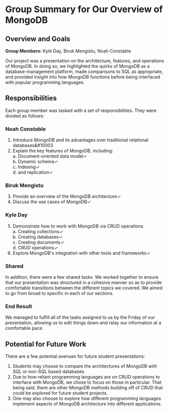 # Group Summary for Our Overview of MongoDB

## Overview and Goals
__Group Members:__ Kyle Day, Biruk Mengistu, Noah Constable

Our project was a presentation on the architecture, features, and operations of MongoDB. In doing so, we highlighted the quirks of MongoDB as a database-management platform, made comparisons to SQL as appropriate, and provided insight into how MongoDB functions before being interfaced with popular programming languages.

## Responsibilities
Each group member was tasked with a set of responsibilities. They were divided as follows:

### Noah Constable

1.  Introduce MongoDB and its advantages over traditional relational databases&#10003
2.  Explain the key features of MongoDB, including:<br>
   a. Document-oriented data model&#10003;<br>
   b. Dynamic schema&#10003;<br>
   c. Indexing&#10003;<br> 
   d. and replication&#10003;

### Biruk Mengistu

3.  Provide an overview of the MongoDB architecture&#10003;
4.  Discuss the use cases of MongoDB&#10003;

### Kyle Day

5.  Demonstrate how to work with MongoDB via CRUD operations<br>
    a. Creating collections&#10003;<br>
    b. Creating databases&#10003;<br>
    c. Creating documents&#10003;<br>
    d. CRUD operations&#10003;
6.  Explore MongoDB's integration with other tools and frameworks&#10003;

### Shared
In addition, there were a few shared tasks. We worked together to ensure that our presentation was structured in a cohesive manner so as to provide comfortable transitions between the different topics we covered. We aimed to go from broad to specific in each of our sections.

### End Result
We managed to fulfill all of the tasks assigned to us by the Friday of our presentation, allowing us to edit things down and relay our information at a comfortable pace.

## Potential for Future Work
There are a few potential avenues for future student presentations:
1. Students may choose to compare the architectures of MongoDB with SQL or non-SQL based databases.
2. Due to how reliant programming languages are on CRUD operations to interface with MongoDB, we chose to focus on those in particular. That being said, there are other MongoDB methods building off of CRUD that could be explored for future student projects.
3. One may also choose to explore how different programming languages implement aspects of MongoDB architecture into different applications.
